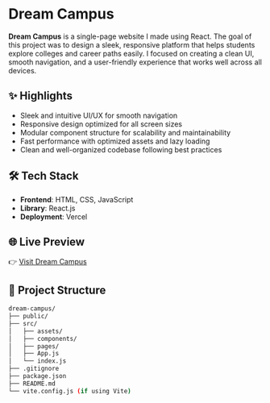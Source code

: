 # Dream Campus

**Dream Campus** is a single-page website I made using React. The goal of this project was to design a sleek, responsive platform that helps students explore colleges and career paths easily. I focused on creating a clean UI, smooth navigation, and a user-friendly experience that works well across all devices.


## ✨ Highlights

- Sleek and intuitive UI/UX for smooth navigation
- Responsive design optimized for all screen sizes
- Modular component structure for scalability and maintainability
- Fast performance with optimized assets and lazy loading
- Clean and well-organized codebase following best practices

## 🛠️ Tech Stack

- **Frontend**: HTML, CSS, JavaScript
- **Library**: React.js
- **Deployment**: Vercel

## 🌐 Live Preview

👉 [Visit Dream Campus](https://dream-campus.vercel.app/)

## 📁 Project Structure

```bash
dream-campus/
├── public/
├── src/
│   ├── assets/
│   ├── components/
│   ├── pages/
│   ├── App.js
│   └── index.js
├── .gitignore
├── package.json
├── README.md
└── vite.config.js (if using Vite)
